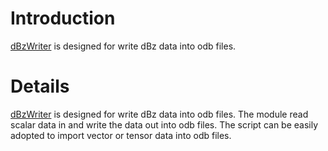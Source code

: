 # Introduction #

[dBzWriter](dBzWriter.md) is designed for write dBz data into odb files.


# Details #

[dBzWriter](dBzWriter.md) is designed for write dBz data into odb files. The module read scalar data in and write the data out into odb files. The script can be easily adopted to import vector or tensor data into odb files.